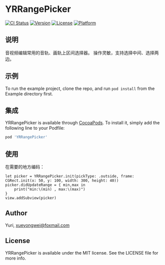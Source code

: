 # YRRangePicker

[![CI Status](https://img.shields.io/travis/Yuri/YRRangePicker.svg?style=flat)](https://travis-ci.org/Yuri/YRRangePicker)
[![Version](https://img.shields.io/cocoapods/v/YRRangePicker.svg?style=flat)](https://cocoapods.org/pods/YRRangePicker)
[![License](https://img.shields.io/cocoapods/l/YRRangePicker.svg?style=flat)](https://cocoapods.org/pods/YRRangePicker)
[![Platform](https://img.shields.io/cocoapods/p/YRRangePicker.svg?style=flat)](https://cocoapods.org/pods/YRRangePicker)

## 说明

音视频编辑常用的音轨、画轨上区间选择器。
操作灵敏，支持选择中间、选择两边。

## 示例

To run the example project, clone the repo, and run `pod install` from the Example directory first.


## 集成

YRRangePicker is available through [CocoaPods](https://cocoapods.org). To install
it, simply add the following line to your Podfile:

```ruby
pod 'YRRangePicker'
```
## 使用

在需要的地方编码：
```
let picker = YRRangePicker.init(pickType: .outside, frame: CGRect.init(x: 50, y: 100, width: 300, height: 40))
picker.didUpdateRange = { min,max in
    print("min:\(min) , max:\(max)")
}
view.addSubview(picker)
```

## Author

Yuri, xueyongwei@foxmail.com

## License

YRRangePicker is available under the MIT license. See the LICENSE file for more info.
